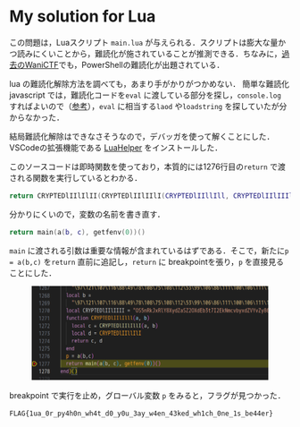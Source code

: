 # My solution for Lua

この問題は，Luaスクリプト `main.lua` が与えられる．スクリプトは膨大な量かつ読みにくいことから，難読化が施されていることが推測できる．ちなみに，[過去のWaniCTF](https://github.com/wani-hackase/wanictf2021-writeup/tree/main/rev/emoemotet)でも，PowerShellの難読化が出題されている．

lua の難読化解除方法を調べても，あまり手がかりがつかめない．
簡単な難読化 javascript では，難読化コードを`eval` に渡している部分を探し，`console.log` すればよいので（[参考](https://www.iwsec.org/mws/2017/20171201/20171201_MWSCup2017_c1.pdf)），`eval` に相当する`laod` や`loadstring` を探していたが分からなかった．

結局難読化解除はできなさそうなので，デバッガを使って解くことにした．VSCodeの拡張機能である [LuaHelper](https://github.com/Tencent/LuaHelper) をインストールした．

このソースコードは即時関数を使っており，本質的には1276行目の`return` で渡される関数を実行しているとわかる．

```lua
return CRYPTEDlIIlIlII(CRYPTEDlIIlIIlI(CRYPTEDlIIllIll, CRYPTEDlIIlIIIl), getfenv(0))()
```
分かりにくいので，変数の名前を書き直す．
```lua
return main(a(b, c), getfenv(0))()
```
`main` に渡される引数は重要な情報が含まれているはずである．そこで，新たに`p = a(b,c)` を`return` 直前に追記し，`return` に breakpointを張り，`p` を直接見ることにした．

<figure><img src="../assets/debug.png" alt=""></figure>

breakpoint で実行を止め，グローバル変数 `p` をみると，フラグが見つかった．

```
FLAG{1ua_0r_py4h0n_wh4t_d0_y0u_3ay_w4en_43ked_wh1ch_0ne_1s_be44er}
```
